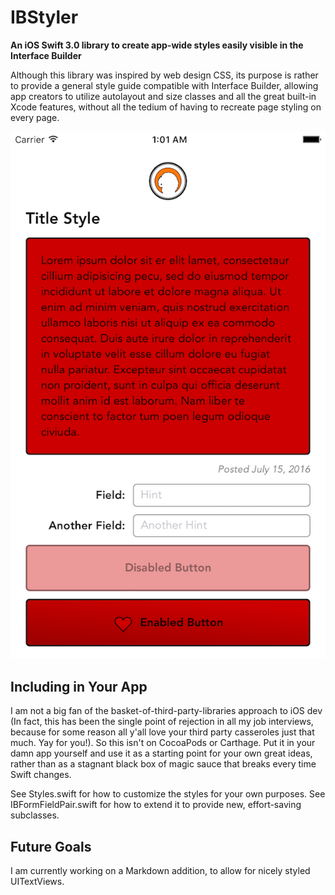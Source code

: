 # IBStyler

**An iOS Swift 3.0 library to create app-wide styles easily visible in the Interface Builder**

Although this library was inspired by web design CSS, its purpose is rather to provide a general style guide compatible with Interface Builder, allowing app creators to utilize autolayout and size classes and all the great built-in Xcode features, without all the tedium of having to recreate page styling on every page.

![Example](/SampleView.png?raw=true)

## Including in Your App

I am not a big fan of the basket-of-third-party-libraries approach to iOS dev (In fact, this has been the single point of rejection in all my job interviews, because for some reason all y'all love your third party casseroles just that much. Yay for you!). So this isn't on CocoaPods or Carthage. Put it in your damn app yourself and use it as a starting point for your own great ideas, rather than as a stagnant black box of magic sauce that breaks every time Swift changes. 

See Styles.swift for how to customize the styles for your own purposes. See IBFormFieldPair.swift for how to extend it to provide new, effort-saving subclasses.

## Future Goals

I am currently working on a Markdown addition, to allow for nicely styled UITextViews.